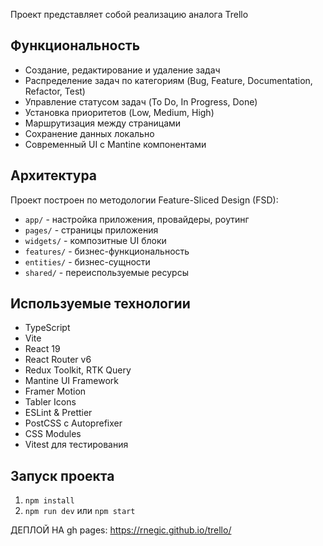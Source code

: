 Проект представляет собой реализацию аналога Trello

## Функциональность

- Создание, редактирование и удаление задач
- Распределение задач по категориям (Bug, Feature, Documentation, Refactor, Test)
- Управление статусом задач (To Do, In Progress, Done)
- Установка приоритетов (Low, Medium, High)
- Маршрутизация между страницами
- Сохранение данных локально
- Современный UI с Mantine компонентами

## Архитектура

Проект построен по методологии Feature-Sliced Design (FSD):
- `app/` - настройка приложения, провайдеры, роутинг
- `pages/` - страницы приложения
- `widgets/` - композитные UI блоки
- `features/` - бизнес-функциональность
- `entities/` - бизнес-сущности
- `shared/` - переиспользуемые ресурсы

## Используемые технологии

- TypeScript
- Vite
- React 19
- React Router v6
- Redux Toolkit, RTK Query
- Mantine UI Framework
- Framer Motion
- Tabler Icons
- ESLint & Prettier
- PostCSS с Autoprefixer
- CSS Modules
- Vitest для тестирования

## Запуск проекта

1.  `npm install`
2.  `npm run dev` или `npm start`

ДЕПЛОЙ НА gh pages: https://rnegic.github.io/trello/